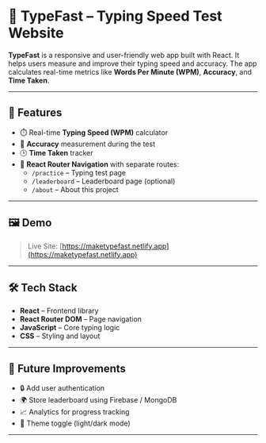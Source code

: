 # 🚀 TypeFast – Typing Speed Test Website

**TypeFast** is a responsive and user-friendly web app built with React. It helps users measure and improve their typing speed and accuracy. The app calculates real-time metrics like **Words Per Minute (WPM)**, **Accuracy**, and **Time Taken**.

---

## 🌟 Features

- ⏱️ Real-time **Typing Speed (WPM)** calculator  
- 🎯 **Accuracy** measurement during the test  
- 🕒 **Time Taken** tracker  
- 🧭 **React Router Navigation** with separate routes:
  - `/practice` – Typing test page
  - `/leaderboard` – Leaderboard page (optional)
  - `/about` – About this project

---

## 🖼️ Demo

> Live Site: [https://maketypefast.netlify.app](https://maketypefast.netlify.app)  

---

## 🛠️ Tech Stack

- **React** – Frontend library
- **React Router DOM** – Page navigation
- **JavaScript** – Core typing logic
- **CSS** – Styling and layout  

---

## 🚧 Future Improvements

- 🔒 Add user authentication  
- 🌍 Store leaderboard using Firebase / MongoDB  
- 📈 Analytics for progress tracking  
- 🎨 Theme toggle (light/dark mode)  

---
